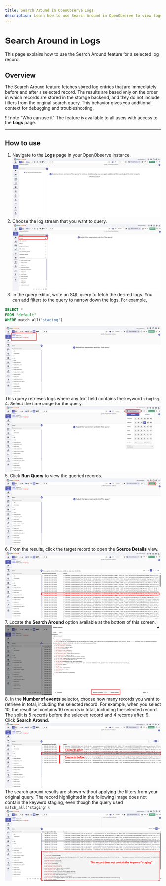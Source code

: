 ```yaml
---
title: Search Around in OpenObserve Logs
description: Learn how to use Search Around in OpenObserve to view logs before and after a record for better debugging context.
---
```

# Search Around in Logs

This page explains how to use the Search Around feature for a selected log record.

## Overview
The Search Around feature fetches stored log entries that are immediately before and after a selected record. The results are based only on the order in which records are stored in the storage backend, and they do not include filters from the original search query. This behavior gives you additional context for debugging and troubleshooting. 

!!! note "Who can use it"
    The feature is available to all users with access to the **Logs** page.

---

## How to use
1. Navigate to the **Logs** page in your OpenObserve instance.
![logs page](../../images/logs-page.png)
2. Choose the log stream that you want to query.
![select-stream](../../images/select-stream.png)
3. In the query editor, write an SQL query to fetch the desired logs. You can add filters to the query to narrow down the logs. For example,
```sql
SELECT * 
FROM "default"
WHERE match_all('staging')
```
![sql-query](../../images/sql-query.png)
This query retrieves logs where any text field contains the keyword `staging`.  
4. Select the time range for the query.
![time-range-selection](../../images/time-range-selection.png)
5. Click **Run Query** to view the queried records.
![run-query](../../images/run-query.png)
6. From the results, click the target record to open the **Source Details** view. 
![queried-results](../../images/queried-results.png)
7. Locate the **Search Around** option available at the bottom of this screen.
![source-details](../../images/source-details.png)
8. In the **Number of events** selector, choose how many records you want to retrieve in total, including the selected record. For example, when you select 10, the result set contains 10 records in total, including the selected record. The split is 5 records before the selected record and 4 records after.
9. Click **Search Around**.
![search-around-result](../../images/search-around-result.png)
The search around results are shown without applying the filters from your original query. The record highlighted in the following image does not contain the keyword staging, even though the query used `match_all('staging')`. 
![search-around-result-no-filter](../../images/search-around-result-no-filter.png)

